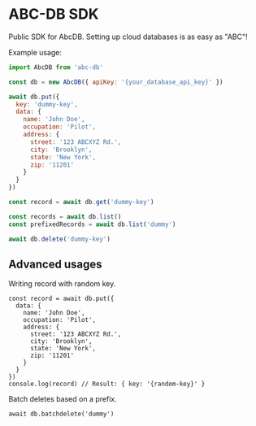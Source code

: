 # ABC-DB SDK

Public SDK for AbcDB. Setting up cloud databases is as easy as "ABC"!

Example usage:

```javascript
import AbcDB from 'abc-db'

const db = new AbcDB({ apiKey: '{your_database_api_key}' })

await db.put({
  key: 'dummy-key',
  data: {
    name: 'John Doe',
    occupation: 'Pilot',
    address: {
      street: '123 ABCXYZ Rd.',
      city: 'Brooklyn',
      state: 'New York',
      zip: '11201'
    }
  }
})

const record = await db.get('dummy-key')

const records = await db.list()
const prefixedRecords = await db.list('dummy')

await db.delete('dummy-key')
```

## Advanced usages

Writing record with random key.

```
const record = await db.put({
  data: {
    name: 'John Doe',
    occupation: 'Pilot',
    address: {
      street: '123 ABCXYZ Rd.',
      city: 'Brooklyn',
      state: 'New York',
      zip: '11201'
    }
  }
})
console.log(record) // Result: { key: '{random-key}' }
```

Batch deletes based on a prefix.

```
await db.batchdelete('dummy')
```
